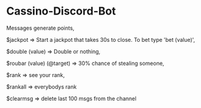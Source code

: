 # Cassino-Discord-Bot

Messages generate points,

$jackpot => Start a jackpot that takes 30s to close. To bet type 'bet (value)',

$double (value) => Double or nothing,

$roubar (value) (@target) => 30% chance of stealing someone,

$rank => see your rank,

$rankall => everybodys rank

$clearmsg => delete last 100 msgs from the channel 
